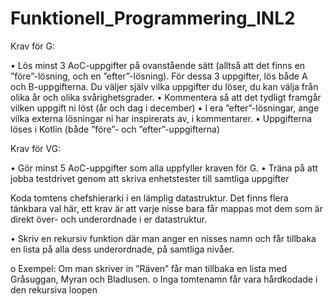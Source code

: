# Funktionell_Programmering_INL2

Krav för G:

• Lös minst 3 AoC-uppgifter på ovanstående sätt (alltså att det finns en ”före”-lösning, och en
”efter”-lösning). För dessa 3 uppgifter, lös både A och B-uppgifterna. Du väljer själv vilka
uppgifter du löser, du kan välja från olika år och olika svårighetsgrader.
• Kommentera så att det tydligt framgår vilken uppgift ni löst (år och dag i december)
• I era ”efter”-lösningar, ange vilka externa lösningar ni har inspirerats av, i kommentarer.
• Uppgifterna löses i Kotlin (både ”före”- och ”efter”-uppgifterna)

Krav för VG:

• Gör minst 5 AoC-uppgifter som alla uppfyller kraven för G.
• Träna på att jobba testdrivet genom att skriva enhetstester till samtliga uppgifter

Koda tomtens chefshierarki i en lämplig datastruktur. Det finns flera tänkbara val här, ett
krav är att varje nisse bara får mappas mot dem som är direkt över- och underordnade i er
datastruktur.

• Skriv en rekursiv funktion där man anger en nisses namn och får tillbaka en lista på alla dess
underordnade, på samtliga nivåer.

o Exempel: Om man skriver in ”Räven” får man tillbaka en lista med Gråsuggan, Myran
och Bladlusen.
o Inga tomtenamn får vara hårdkodade i den rekursiva loopen 

